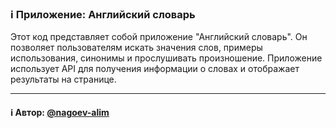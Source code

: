 ### ℹ️ Приложение: Английский словарь

Этот код представляет собой приложение "Английский словарь".
Он позволяет пользователям искать значения слов, примеры использования,
синонимы и прослушивать произношение. Приложение использует API
для получения информации о словах и отображает результаты на странице.

-----
#### ℹ️ Автор: [@nagoev-alim](https://github.com/nagoev-alim)

